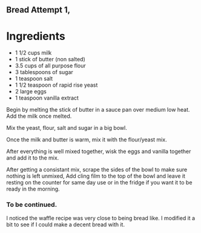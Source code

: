 ## Bread Attempt 1,


# Ingredients

- 1 1/2 cups milk
- 1 stick of butter (non salted)
- 3.5 cups of all purpose flour
- 3 tablespoons of sugar
- 1 teaspoon salt
- 1 1/2 teaspoon of rapid rise yeast
- 2 large eggs
- 1 teaspoon vanilla extract


Begin by melting the stick of butter in a sauce pan over medium low heat. Add the milk once melted.

Mix the yeast, flour, salt and sugar in a big bowl.

Once the milk and butter is warm, mix it with the flour/yeast mix.

After everything is well mixed together, wisk the eggs and vanilla together and add it to the mix.

After getting a consistant mix, scrape the sides of the bowl to make sure nothing is left unmixed, Add cling film to the top of the bowl and leave it resting on the counter for same day use or in the fridge if you want it to be ready in the morning.

### To be continued.

I noticed the waffle recipe was very close to being bread like. I modified it a bit to see if I could make a decent bread with it.


